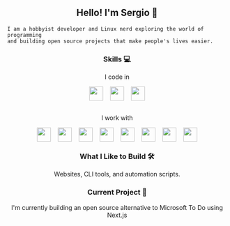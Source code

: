 <div align="center">
    <h2>Hello! I'm Sergio 👋</h2>
</div>

```
I am a hobbyist developer and Linux nerd exploring the world of programming
and building open source projects that make people's lives easier.
```

<div align="center">
    <h3>Skills 💻</h3>
    <p>I code in</p>
    <div style="display: flex; justify-content: center; gap: 1rem;">
    <img height="32" width="32" src="https://cdn.simpleicons.org/typescript">
    <img height="32" width="32" src="https://cdn.simpleicons.org/python">
    <img height="32" width="32" src="https://cdn.simpleicons.org/rust">
    </div>
    <br>
    <p>I work with</p>
    <div style="display: flex; justify-content: center; gap: 1rem;">
    <img height="32" width="32" src="https://cdn.simpleicons.org/visualstudiocode">
    <img height="32" width="32" src="https://cdn.simpleicons.org/docker">
    <img height="32" width="32" src="https://cdn.simpleicons.org/tailwindcss">
    <img height="32" width="32" src="https://cdn.simpleicons.org/react">
    <img height="32" width="32" src="https://cdn.simpleicons.org/django">
    <img height="32" width="32" src="https://cdn.simpleicons.org/fishshell">
    <img height="32" width="32" src="https://cdn.simpleicons.org/git">
    <img height="32" width="32" src="https://cdn.simpleicons.org/nextdotjs">
    </div>
</div>

<div align="center">
    <h3>What I Like to Build 🛠️</h3>
    <p>Websites, CLI tools, and automation scripts.</p>
</div>

<div align="center">
    <h3>Current Project 📝</h3>
    <p>I'm currently building an open source alternative to Microsoft To Do using Next.js</p>
</div>
